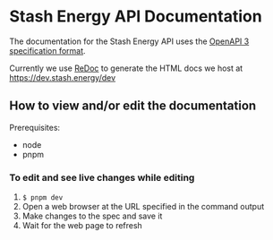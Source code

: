 # Stash Energy API Documentation

The documentation for the Stash Energy API uses the [OpenAPI 3 specification format](https://github.com/OAI/OpenAPI-Specification/).

Currently we use [ReDoc](https://github.com/Rebilly/ReDoc) to generate the HTML docs we host at <https://dev.stash.energy/dev>

## How to view and/or edit the documentation

Prerequisites:

- node
- pnpm

### To edit and see live changes while editing

1. `$ pnpm dev`
2. Open a web browser at the URL specified in the command output
3. Make changes to the spec and save it
4. Wait for the web page to refresh
